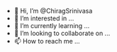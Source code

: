 - 👋 Hi, I’m @ChiragSrinivasa
- 👀 I’m interested in ...
- 🌱 I’m currently learning ...
- 💞️ I’m looking to collaborate on ...
- 📫 How to reach me ...

<!---
ChiragSrinivasa/ChiragSrinivasa is a ✨ special ✨ repository because its `README.md` (this file) appears on your GitHub profile.
You can click the Preview link to take a look at your changes.
--->
